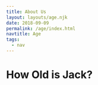 ```yaml
---
title: About Us
layout: layouts/age.njk
date: 2018-09-09
permalink: /age/index.html
navtitle: Age
tags:
  - nav
---
```


# How Old is Jack?
